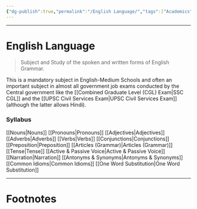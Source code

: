 ```yaml
---
{"dg-publish":true,"permalink":"/English Language/","tags":["Academics"]}
---
```



---
# English Language
> Subject and Study of the spoken and written forms of English Grammar.

This is a mandatory subject in English-Medium Schools and often an important subject in almost all government job exams conducted by the Central government like the [[Combined Graduate Level (CGL) Exam\|SSC CGL]] and the [[UPSC Civil Services Exam\|UPSC Civil Services Exam]] (although the latter allows Hindi).

### Syllabus
[[Nouns\|Nouns]]
[[Pronouns\|Pronouns]]
[[Adjectives\|Adjectives]]
[[Adverbs\|Adverbs]]
[[Verbs\|Verbs]]
[[Conjunctions\|Conjunctions]]
[[Preposition\|Preposition]]
[[Articles (Grammar)\|Articles (Grammar)]]
[[Tense\|Tense]]
[[Active & Passive Voice\|Active & Passive Voice]]
[[Narration\|Narration]]
[[Antonyms & Synonyms\|Antonyms & Synonyms]]
[[Common Idioms\|Common Idioms]]
[[One Word Substitution\|One Word Substitution]]

---
# Footnotes